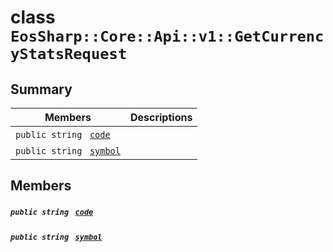 # class `EosSharp::Core::Api::v1::GetCurrencyStatsRequest` 

## Summary

 Members                                | Descriptions                                
----------------------------------------|---------------------------------------------
`public string ` [`code`](#class_eos_sharp_1_1_core_1_1_api_1_1v1_1_1_get_currency_stats_request_1abbc0a016a8f13d797228d020eb94a769) | 
`public string ` [`symbol`](#class_eos_sharp_1_1_core_1_1_api_1_1v1_1_1_get_currency_stats_request_1aa0183fad0a4c5c8a30c8fdc7b81a1279) | 

## Members

##### `public string ` [`code`](#class_eos_sharp_1_1_core_1_1_api_1_1v1_1_1_get_currency_stats_request_1abbc0a016a8f13d797228d020eb94a769) 

##### `public string ` [`symbol`](#class_eos_sharp_1_1_core_1_1_api_1_1v1_1_1_get_currency_stats_request_1aa0183fad0a4c5c8a30c8fdc7b81a1279) 

